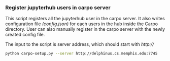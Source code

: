 ### Register jupyterhub users in carpo server
This script registers all the jupyterhub user in the carpo server. It also writes configuration file *(config.json)* for each users in the hub inside the Carpo directory. User can also manually register in the carpo server with the newly created config file.

The input to the script is server address, which should start with *http://*

```bash
python carpo-setup.py --server http://delphinus.cs.memphis.edu:7745
```
